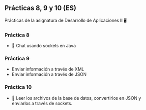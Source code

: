 ## Prácticas 8, 9 y 10 (ES)

Prácticas de la asignatura de Desarrollo de Aplicaciones II 🖥

### Práctica 8

- 💬 Chat usando sockets en Java

### Práctica 9 

- Enviar información a través de XML
- Enviar información a través de JSON

### Práctica 10

- 📖 Leer los archivos de la base de datos, convertirlos en JSON y enviarlos a través de sockets.
